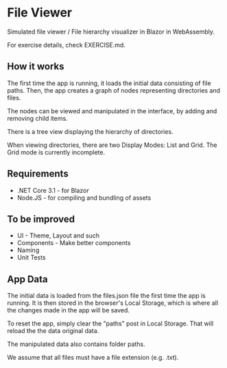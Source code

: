 # File Viewer

Simulated file viewer / File hierarchy visualizer in Blazor in WebAssembly.

For exercise details, check EXERCISE.md.

## How it works

The first time the app is running, it loads the initial data consisting of file paths.
Then, the app creates a graph of nodes representing directories and files.

The nodes can be viewed and manipulated in the interface, by adding and removing child items.

There is a tree view displaying the hierarchy of directories.

When viewing directories, there are two Display Modes: List and Grid. The Grid mode is currently incomplete.

## Requirements
* .NET Core 3.1 - for Blazor
* Node.JS - for compiling and bundling of assets

## To be improved
* UI - Theme, Layout and such
* Components - Make better components
* Naming
* Unit Tests


## App Data

The initial data is loaded from the files.json file the first time the app is running.
It is then stored in the browser's Local Storage, which is where all the changes made in the app will be saved.

To reset the app, simply clear the "paths" post in Local Storage. That will reload the the data original data.

The manipulated data also contains folder paths.

We assume that all files must have a file extension (e.g. .txt).
